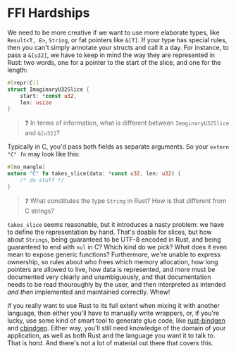 # FFI Hardships
We need to be more creative if we want to use more elaborate types, like `Result<T, E>`, `String`, or fat pointers like `&[T]`. If your type has special rules, then you can't simply annotate your structs and call it a day. For instance, to pass a `&[u32]`, we have to keep in mind the way they are represented in Rust: two words, one for a pointer to the start of the slice, and one for the length:

```rust
#[repr(C)]
struct ImaginaryU32Slice {
    start: *const u32,
    len: usize
}
```

> ❓ In terms of information, what is different between `ImaginaryU32Slice` and `&[u32]`?

Typically in C, you'd pass both fields as separate arguments. So your `extern "C" fn` may look like this:

```rust
#[no_mangle]
extern "C" fn takes_slice(data: *const u32, len: u32) {
    /* do stuff */
}
```

> ❓ What constitutes the type `String` in Rust? How is that different from C strings?

`takes_slice` seems reasonable, but it introduces a nasty problem: we have to define the representation by hand. That's doable for slices, but how about `Strings`, being guaranteed to be UTF-8 encoded in Rust, and being guaranteed to end with `nul` in C? Which kind do we pick? What does it even mean to expose generic functions? Furthermore, we're unable to express ownership, so rules about who frees which memory allocation, how long pointers are allowed to live, how data is represented, and more must be documented very clearly and unambiguously, and that documentation needs to be read thouroughly by the user, and then interpreted as intended _and then_ implemented and maintained correctly. Whew!

If you really want to use Rust to its full extent when mixing it with another language, then either you'll have to manually write wrappers, or, if you're lucky, use some kind of smart tool to generate glue code, like [rust-bindgen](https://github.com/rust-lang/rust-bindgen) and [cbindgen](https://github.com/mozilla/cbindgen). Either way, you'll still need knowledge of the domain of your application, as well as both Rust and the language you want it to talk to. That is _hard_. And there's not a lot of material out there that covers this.

